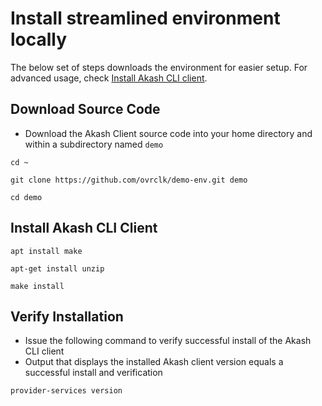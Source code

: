 # Install streamlined environment locally



The below set of steps downloads the environment for easier setup. For advanced usage, check [Install Akash CLI client](broken-reference).

## Download Source Code

* Download the Akash Client source code into your home directory and within a subdirectory named `demo`

```
cd ~

git clone https://github.com/ovrclk/demo-env.git demo

cd demo
```

## Install Akash CLI Client

```
apt install make

apt-get install unzip

make install
```

## Verify Installation

* Issue the following command to verify successful install of the Akash CLI client
* Output that displays the installed Akash client version equals a successful install and verification

```
provider-services version
```
